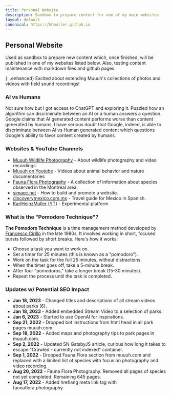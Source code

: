 ```yaml
---
title: Personal Website
description: Sandbox to prepare content for one of my main websites.
layout: default
canonical: https://khmuller.github.io
---
```


## Personal Website

Used as sandbox to prepare new content which, once finished, will be published in one of my websites listed below. Also, testing content maintenance with markdown files and github pages.

{: .enhanced}
Excited about extending Muuuh's collections of photos and videos with field sound recordings!

### AI vs Humans
Not sure how but I got access to ChatGPT and exploring it. Puzzled how an algorithm can discriminate between an AI or a human answers a question. Google claims that AI generated content performs worse than content generated by humans. I have serious doubt that Google, indeed, is able to discriminate between AI vs Human generated content which questions Google's ability to favor content created by humans. 

### Websites &amp; YouTube Channels

- [Muuuh Wildlife Photography](https://muuuh.com "Muuuh Wildlife Photography") - About wildlife photography and video recordings.
- [Muuuh on Youtube](https://youtube.com/@Muuuh "Muuuh Wildlife Photography") - Videos about animal behavior and nature documentaries 
- [Fauna Flora Photography](https://faunaflora.photography "Fauna Flora Photography") - A collection of information about species observed in the Montreal area.
- [simaec.net](https://www.simaec.net "Web Publishing") - How to build and promote a website.
- [discoverymexico.com.mx](https://www.discoverymexico.com.mx "Discovery Mexico") - Travel guide for Mexico in Spanish.
- [KarlHeinzMuller (YT)](https://youtube.com/@KarlHeinzMuller "Karl-Heinz Müller") - Experimental platform

### What is the "Pomodoro Technique"?

**The Pomodoro Technique** is a time management method developed by [Francesco Cirillo](https://francescocirillo.com/) in the late 1980s. It involves working in short, focused bursts followed by short breaks. Here's how it works:

- Choose a task you want to work on.
- Set a timer for 25 minutes (this is known as a "pomodoro").
- Work on the task for the full 25 minutes, without distractions.
- When the timer goes off, take a 5-minute break.
- After four "pomodoros," take a longer break (15-30 minutes).
- Repeat the process until the task is completed.

### Updates w/ Potential SEO Impact
- **Jan 18, 2023** - Changed titles and descriptions of all stream videos about parks (6).
- **Jan 18, 2023** - Added embedded Stream Video to a selection of parks.
- **Jan 6, 2023**  - Started to use OpenAI for inspirations.
- **Sep 21, 2022** - Dropped bot instructions from html head in all park pages muuuh.com.
- **Sep 18, 2022** - Added maps and photography tips to park pages in muuuh.com.
- **Sep 2, 2022**  - Updated SN GatsbyJS article, curious how long it takes to escape "Crawled - currently not indexed" container. 
- **Sep 1, 2022**  - Dropped Fauna Flora section from muuuh.com and replaced with a limited list of species with focus on photography and video recording.
- **Aug 20, 2022** - Fauna Flora Photography. Removed all pages of species not yet completed. Remaining 645 pages. 
- **Aug 17, 2022** - Added hreflang meta link tag with faunaflora.photography